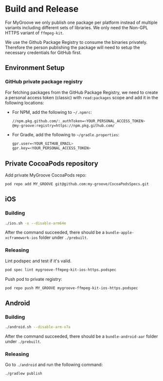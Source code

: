 # Build and Release

For MyGroove we only publish one package per platform instead of multiple variants including different sets of libraries. We only need the Non-GPL HTTPS variant of `ffmpeg-kit`.

We use the Github Package Registry to consume the binaries privately. Therefore the person publishing the package will need to setup the necessary credentials for GitHub first.

## Environment Setup

### GitHub private package registry

For fetching packages from the GitHub Package Registry, we need to create a personal access token (classic) with `read:packages` scope and add it in the following locations:

- For NPM, add the following to `~/.npmrc`:

  ```bash
  //npm.pkg.github.com/:_authToken=<YOUR_PERSONAL_ACCESS_TOKEN>
  @my-groove:registry=https://npm.pkg.github.com/
  ```

- For Gradle, add the following to `~/gradle.properties`:

  ```bash
  gpr.user=<YOUR_GITHUB_EMAIL>
  gpr.key=<YOUR_PERSONAL_ACCESS_TOKEN>
  ```

## Private CocoaPods repository

Add private MyGroove CocoaPods repo:

```bash
pod repo add MY_GROOVE git@github.com:my-groove/CocoaPodsSpecs.git
```

## iOS

### Building

```bash
./ios.sh -x --disable-arm64e
```

After the command succeeded, there should be a `bundle-apple-xcframework-ios` folder under `./prebuilt`.

### Releasing

Lint podspec and test if it's valid.

```bash
pod spec lint mygroove-ffmpeg-kit-ios-https.podspec
```

Push pod to private registry:

```bash
pod repo push MY_GROOVE mygroove-ffmpeg-kit-ios-https.podspec
```

## Android

### Building

```bash
./android.sh --disable-arm-v7a
```

After the command succeeded, there should be a `bundle-android-aar` folder under `./prebuilt`.

### Releasing

Go to `./android` and run the following command:

```bash
./gradlew publish
```

